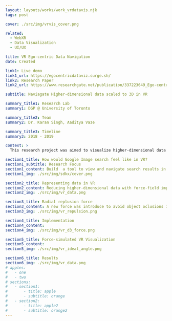 ```yaml
---
layout: layouts/works/work_vrdatavis.njk
tags: post

cover: ./src/img/vrvis_cover.png

related:
  - WebXR
  - Data Visualization
  - UI/UX

title: VR Ego-centric Data Navigation
date: Created

link1: Live demo
link1_url: https://egocentricdataviz.surge.sh/
link2: Research Paper
link2_url: https://www.researchgate.net/publication/337223649_Ego-centric_Data_Visualization

subtitle: Naviagate Higher-dimensional data scaled to 3D in VR

summary_title1: Research Lab
summary1: DGP @ University of Toronto

summary_title2: Team
summary2: Dr. Karan Singh, Aaditya Vaze

summary_title3: Timeline
summary3: 2018 - 2019

context: >
  This research project was aimed to visualize higher-dimensional data scaled to 3D in VR. We developed an ego-centric data-visualization technique using JS in VR for interaction and navigation across webspaces.

section1_title: How would Google Image search feel like in VR?
section1_subtitle: Research Focus
section1_content: Build  a tool to view and navigate search results in VR
section1_img: ./src/img/sdkx/cover.png

section2_title: Representing data in VR
section2_content: Reducing higher-dimensional data with force-field implementation where force between nodes is scaled to their affinity.
section2_img: ./src/img/vr_data.png

section3_title: Radial replusion force
section3_content: A new force was introduce to avoid object oclusions in VR. Users should be able to see all the data points clearly in space.
section3_img: ./src/img/vr_repulsion.png

section4_title: Implementation
section4_content:
section4_img: ./src/img/vr_d3_force.png

section5_title: Force-simulated VR Visualization
section5_content:
section5_img: ./src/img/vr_ideal_angle.png

section6_title: Results
section6_img: ./src/img/vr_data.png
# apples:
#   - one
#   - two
# sections:
#   - section1:
#       - title: apple
#       - subtitle: orange
#   - section2:
#       - title: apple2
#       - subtitle: orange2
---
```

